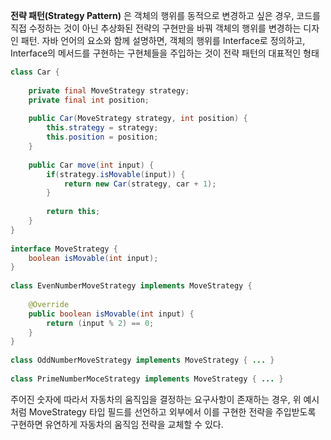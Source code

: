 **전략 패턴(Strategy Pattern)** 은 객체의 행위를 동적으로 변경하고 싶은 경우, 코드를 직접 수정하는 것이 아닌 추상화된 전략의 구현만을 바꿔 객체의 행위를 변경하는 디자인 패턴. 자바 언어의 요소와 함께 설명하면, 객체의 행위를 Interface로 정의하고, Interface의 메서드를 구현하는 구현체들을 주입하는 것이 전략 패턴의 대표적인 형태

```java
class Car {  
  
    private final MoveStrategy strategy;  
    private final int position;  
  
    public Car(MoveStrategy strategy, int position) {  
        this.strategy = strategy;  
        this.position = position;  
    }  
  
    public Car move(int input) {  
        if(strategy.isMovable(input)) {  
            return new Car(strategy, car + 1);  
        }  
  
        return this;  
    }  
}  
  
interface MoveStrategy {  
    boolean isMovable(int input);  
}  
  
class EvenNumberMoveStrategy implements MoveStrategy {  
  
    @Override  
    public boolean isMovable(int input) {  
        return (input % 2) == 0;  
    }  
}  
  
class OddNumberMoveStrategy implements MoveStrategy { ... }  
  
class PrimeNumberMoceStrategy implements MoveStrategy { ... }
```

주어진 숫자에 따라서 자동차의 움직임을 결정하는 요구사항이 존재하는 경우, 위 예시처럼 MoveStrategy 타입 필드를 선언하고 외부에서 이를 구현한 전략을 주입받도록 구현하면 유연하게 자동차의 움직임 전략을 교체할 수 있다.